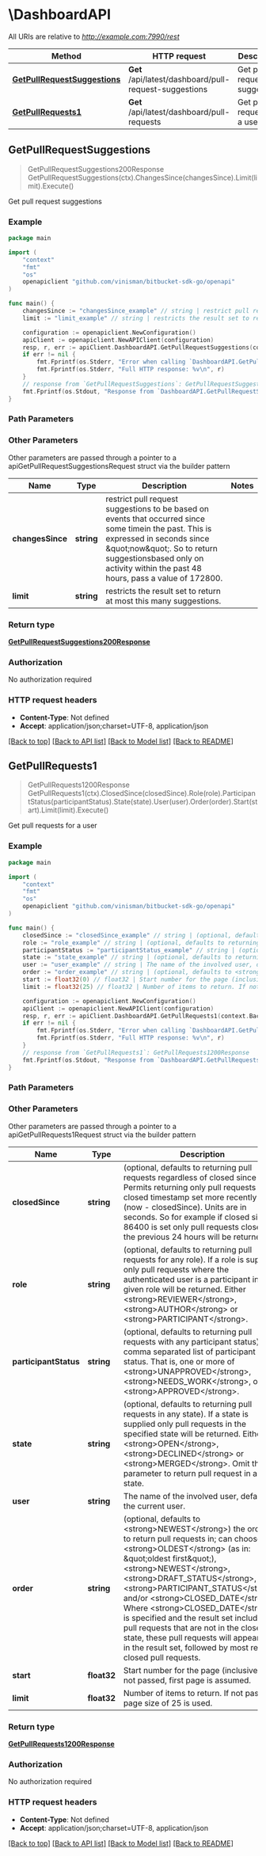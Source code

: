 # \DashboardAPI

All URIs are relative to *http://example.com:7990/rest*

Method | HTTP request | Description
------------- | ------------- | -------------
[**GetPullRequestSuggestions**](DashboardAPI.md#GetPullRequestSuggestions) | **Get** /api/latest/dashboard/pull-request-suggestions | Get pull request suggestions
[**GetPullRequests1**](DashboardAPI.md#GetPullRequests1) | **Get** /api/latest/dashboard/pull-requests | Get pull requests for a user



## GetPullRequestSuggestions

> GetPullRequestSuggestions200Response GetPullRequestSuggestions(ctx).ChangesSince(changesSince).Limit(limit).Execute()

Get pull request suggestions



### Example

```go
package main

import (
	"context"
	"fmt"
	"os"
	openapiclient "github.com/vinisman/bitbucket-sdk-go/openapi"
)

func main() {
	changesSince := "changesSince_example" // string | restrict pull request suggestions to be based on events that occurred since some timein the past. This is expressed in seconds since \"now\". So to return suggestionsbased only on activity within the past 48 hours, pass a value of 172800. (optional)
	limit := "limit_example" // string | restricts the result set to return at most this many suggestions. (optional)

	configuration := openapiclient.NewConfiguration()
	apiClient := openapiclient.NewAPIClient(configuration)
	resp, r, err := apiClient.DashboardAPI.GetPullRequestSuggestions(context.Background()).ChangesSince(changesSince).Limit(limit).Execute()
	if err != nil {
		fmt.Fprintf(os.Stderr, "Error when calling `DashboardAPI.GetPullRequestSuggestions``: %v\n", err)
		fmt.Fprintf(os.Stderr, "Full HTTP response: %v\n", r)
	}
	// response from `GetPullRequestSuggestions`: GetPullRequestSuggestions200Response
	fmt.Fprintf(os.Stdout, "Response from `DashboardAPI.GetPullRequestSuggestions`: %v\n", resp)
}
```

### Path Parameters



### Other Parameters

Other parameters are passed through a pointer to a apiGetPullRequestSuggestionsRequest struct via the builder pattern


Name | Type | Description  | Notes
------------- | ------------- | ------------- | -------------
 **changesSince** | **string** | restrict pull request suggestions to be based on events that occurred since some timein the past. This is expressed in seconds since \&quot;now\&quot;. So to return suggestionsbased only on activity within the past 48 hours, pass a value of 172800. | 
 **limit** | **string** | restricts the result set to return at most this many suggestions. | 

### Return type

[**GetPullRequestSuggestions200Response**](GetPullRequestSuggestions200Response.md)

### Authorization

No authorization required

### HTTP request headers

- **Content-Type**: Not defined
- **Accept**: application/json;charset=UTF-8, application/json

[[Back to top]](#) [[Back to API list]](../README.md#documentation-for-api-endpoints)
[[Back to Model list]](../README.md#documentation-for-models)
[[Back to README]](../README.md)


## GetPullRequests1

> GetPullRequests1200Response GetPullRequests1(ctx).ClosedSince(closedSince).Role(role).ParticipantStatus(participantStatus).State(state).User(user).Order(order).Start(start).Limit(limit).Execute()

Get pull requests for a user



### Example

```go
package main

import (
	"context"
	"fmt"
	"os"
	openapiclient "github.com/vinisman/bitbucket-sdk-go/openapi"
)

func main() {
	closedSince := "closedSince_example" // string | (optional, defaults to returning pull requests regardless of closed since date). Permits returning only pull requests with a closed timestamp set more recently that (now - closedSince). Units are in seconds. So for example if closed since 86400 is set only pull requests closed in the previous 24 hours will be returned. (optional)
	role := "role_example" // string | (optional, defaults to returning pull requests for any role). If a role is supplied only pull requests where the authenticated user is a participant in the given role will be returned. Either <strong>REVIEWER</strong>, <strong>AUTHOR</strong> or <strong>PARTICIPANT</strong>. (optional)
	participantStatus := "participantStatus_example" // string | (optional, defaults to returning pull requests with any participant status). A comma separated list of participant status. That is, one or more of <strong>UNAPPROVED</strong>, <strong>NEEDS_WORK</strong>, or <strong>APPROVED</strong>. (optional)
	state := "state_example" // string | (optional, defaults to returning pull requests in any state). If a state is supplied only pull requests in the specified state will be returned. Either <strong>OPEN</strong>, <strong>DECLINED</strong> or <strong>MERGED</strong>. Omit this parameter to return pull request in any state. (optional)
	user := "user_example" // string | The name of the involved user, defaults to the current user. (optional)
	order := "order_example" // string | (optional, defaults to <strong>NEWEST</strong>) the order/(s) to return pull requests in; can choose from <strong>OLDEST</strong> (as in: \"oldest first\"), <strong>NEWEST</strong>, <strong>DRAFT_STATUS</strong>, <strong>PARTICIPANT_STATUS</strong>, and/or <strong>CLOSED_DATE</strong>. Where <strong>CLOSED_DATE</strong> is specified and the result set includes pull requests that are not in the closed state, these pull requests will appear first in the result set, followed by most recently closed pull requests. (optional)
	start := float32(0) // float32 | Start number for the page (inclusive). If not passed, first page is assumed. (optional)
	limit := float32(25) // float32 | Number of items to return. If not passed, a page size of 25 is used. (optional)

	configuration := openapiclient.NewConfiguration()
	apiClient := openapiclient.NewAPIClient(configuration)
	resp, r, err := apiClient.DashboardAPI.GetPullRequests1(context.Background()).ClosedSince(closedSince).Role(role).ParticipantStatus(participantStatus).State(state).User(user).Order(order).Start(start).Limit(limit).Execute()
	if err != nil {
		fmt.Fprintf(os.Stderr, "Error when calling `DashboardAPI.GetPullRequests1``: %v\n", err)
		fmt.Fprintf(os.Stderr, "Full HTTP response: %v\n", r)
	}
	// response from `GetPullRequests1`: GetPullRequests1200Response
	fmt.Fprintf(os.Stdout, "Response from `DashboardAPI.GetPullRequests1`: %v\n", resp)
}
```

### Path Parameters



### Other Parameters

Other parameters are passed through a pointer to a apiGetPullRequests1Request struct via the builder pattern


Name | Type | Description  | Notes
------------- | ------------- | ------------- | -------------
 **closedSince** | **string** | (optional, defaults to returning pull requests regardless of closed since date). Permits returning only pull requests with a closed timestamp set more recently that (now - closedSince). Units are in seconds. So for example if closed since 86400 is set only pull requests closed in the previous 24 hours will be returned. | 
 **role** | **string** | (optional, defaults to returning pull requests for any role). If a role is supplied only pull requests where the authenticated user is a participant in the given role will be returned. Either &lt;strong&gt;REVIEWER&lt;/strong&gt;, &lt;strong&gt;AUTHOR&lt;/strong&gt; or &lt;strong&gt;PARTICIPANT&lt;/strong&gt;. | 
 **participantStatus** | **string** | (optional, defaults to returning pull requests with any participant status). A comma separated list of participant status. That is, one or more of &lt;strong&gt;UNAPPROVED&lt;/strong&gt;, &lt;strong&gt;NEEDS_WORK&lt;/strong&gt;, or &lt;strong&gt;APPROVED&lt;/strong&gt;. | 
 **state** | **string** | (optional, defaults to returning pull requests in any state). If a state is supplied only pull requests in the specified state will be returned. Either &lt;strong&gt;OPEN&lt;/strong&gt;, &lt;strong&gt;DECLINED&lt;/strong&gt; or &lt;strong&gt;MERGED&lt;/strong&gt;. Omit this parameter to return pull request in any state. | 
 **user** | **string** | The name of the involved user, defaults to the current user. | 
 **order** | **string** | (optional, defaults to &lt;strong&gt;NEWEST&lt;/strong&gt;) the order/(s) to return pull requests in; can choose from &lt;strong&gt;OLDEST&lt;/strong&gt; (as in: \&quot;oldest first\&quot;), &lt;strong&gt;NEWEST&lt;/strong&gt;, &lt;strong&gt;DRAFT_STATUS&lt;/strong&gt;, &lt;strong&gt;PARTICIPANT_STATUS&lt;/strong&gt;, and/or &lt;strong&gt;CLOSED_DATE&lt;/strong&gt;. Where &lt;strong&gt;CLOSED_DATE&lt;/strong&gt; is specified and the result set includes pull requests that are not in the closed state, these pull requests will appear first in the result set, followed by most recently closed pull requests. | 
 **start** | **float32** | Start number for the page (inclusive). If not passed, first page is assumed. | 
 **limit** | **float32** | Number of items to return. If not passed, a page size of 25 is used. | 

### Return type

[**GetPullRequests1200Response**](GetPullRequests1200Response.md)

### Authorization

No authorization required

### HTTP request headers

- **Content-Type**: Not defined
- **Accept**: application/json;charset=UTF-8, application/json

[[Back to top]](#) [[Back to API list]](../README.md#documentation-for-api-endpoints)
[[Back to Model list]](../README.md#documentation-for-models)
[[Back to README]](../README.md)

